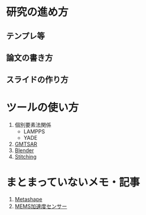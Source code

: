 # 研究の進め方

## テンプレ等

## 論文の書き方

## スライドの作り方

# ツールの使い方

1. 個別要素法関係
    - LAMPPS
    - YADE
1. [GMTSAR](tool/gmt_sar.md)
1. [Blender](tool/blender.md)
1. [Stitching](tool/stitching.md)

# まとまっていないメモ・記事
1. [Metashape](misc/2024-02-07_Metashape_workflow.md)
1. [MEMS加速度センサー](misc/2024-02-07_MEMS_acc.md)